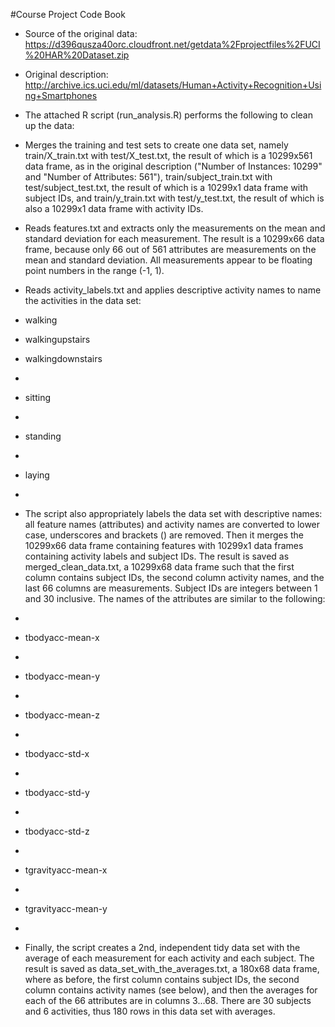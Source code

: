 #Course Project Code Book

+ Source of the original data: https://d396qusza40orc.cloudfront.net/getdata%2Fprojectfiles%2FUCI%20HAR%20Dataset.zip

+ Original description: http://archive.ics.uci.edu/ml/datasets/Human+Activity+Recognition+Using+Smartphones

+ The attached R script (run_analysis.R) performs the following to clean up the data:

+   Merges the training and test sets to create one data set, namely train/X_train.txt with test/X_test.txt, the result of which is a 10299x561 data frame, as in the original description ("Number of Instances: 10299" and "Number of Attributes: 561"), train/subject_train.txt with test/subject_test.txt, the result of which is a 10299x1 data frame with subject IDs, and train/y_train.txt with test/y_test.txt, the result of which is also a 10299x1 data frame with activity IDs.

+   Reads features.txt and extracts only the measurements on the mean and standard deviation for each measurement. The result is a 10299x66 data frame, because only 66 out of 561 attributes are measurements on the mean and standard deviation. All measurements appear to be floating point numbers in the range (-1, 1).

+   Reads activity_labels.txt and applies descriptive activity names to name the activities in the data set:

+    walking

+   walkingupstairs

+  walkingdownstairs
+
+    sitting
+
+    standing
+
+    laying
+
+    The script also appropriately labels the data set with descriptive names: all feature names (attributes) and activity names are converted to lower case, underscores and brackets () are removed. Then it merges the 10299x66 data frame containing features with 10299x1 data frames containing activity labels and subject IDs. The result is saved as merged_clean_data.txt, a 10299x68 data frame such that the first column contains subject IDs, the second column activity names, and the last 66 columns are measurements. Subject IDs are integers between 1 and 30 inclusive. The names of the attributes are similar to the following:
+
+    tbodyacc-mean-x 
+
+    tbodyacc-mean-y 
+
+    tbodyacc-mean-z 
+
+    tbodyacc-std-x 
+
+    tbodyacc-std-y 
+
+    tbodyacc-std-z 
+
+    tgravityacc-mean-x 
+
+    tgravityacc-mean-y
+
+    Finally, the script creates a 2nd, independent tidy data set with the average of each measurement for each activity and each subject. The result is saved as data_set_with_the_averages.txt, a 180x68 data frame, where as before, the first column contains subject IDs, the second column contains activity names (see below), and then the averages for each of the 66 attributes are in columns 3...68. There are 30 subjects and 6 activities, thus 180 rows in this data set with averages.
